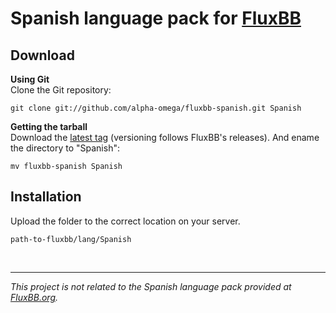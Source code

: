 # Spanish language pack for [FluxBB](http://fluxbb.org/)

## Download
**Using Git**  
Clone the Git repository:

    git clone git://github.com/alpha-omega/fluxbb-spanish.git Spanish

**Getting the tarball**  
Download the [latest tag](https://github.com/alpha-omega/fluxbb-spanish/tags) (versioning follows FluxBB's releases). And ename the directory to "Spanish":

    mv fluxbb-spanish Spanish

## Installation
Upload the folder to the correct location on your server.

    path-to-fluxbb/lang/Spanish

<br />

---
_This project is not related to the Spanish language pack provided at [FluxBB.org](http://fluxbb.org/resources/translations/)._
